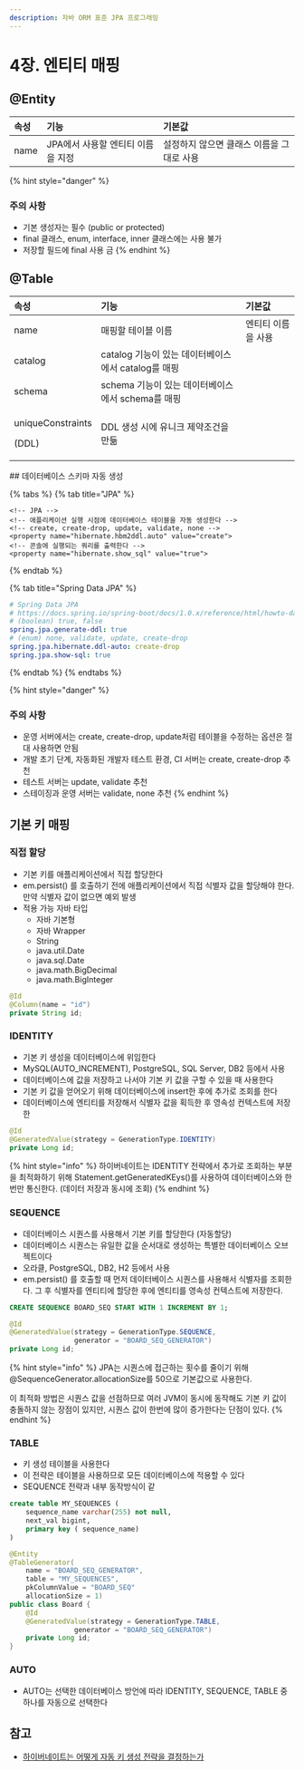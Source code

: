 ```yaml
---
description: 자바 ORM 표준 JPA 프로그래밍
---
```


# 4장. 엔티티 매핑

## @Entity

| 속성 | 기능 | 기본값 |
| :--- | :--- | :--- |
| name | JPA에서 사용할 엔티티 이름을 지정 | 설정하지 않으면 클래스 이름을 그대로 사용 |

{% hint style="danger" %}
### 주의 사항

* 기본 생성자는 필수 \(public or protected\)
* final 클래스, enum, interface, inner 클래스에는 사용 불가
* 저장할 필드에 final 사용 금
{% endhint %}

## @Table

<table>
  <thead>
    <tr>
      <th style="text-align:left">&#xC18D;&#xC131;</th>
      <th style="text-align:left">&#xAE30;&#xB2A5;</th>
      <th style="text-align:left">&#xAE30;&#xBCF8;&#xAC12;</th>
    </tr>
  </thead>
  <tbody>
    <tr>
      <td style="text-align:left">name</td>
      <td style="text-align:left">&#xB9E4;&#xD551;&#xD560; &#xD14C;&#xC774;&#xBE14; &#xC774;&#xB984;</td>
      <td
      style="text-align:left">&#xC5D4;&#xD2F0;&#xD2F0; &#xC774;&#xB984;&#xC744; &#xC0AC;&#xC6A9;</td>
    </tr>
    <tr>
      <td style="text-align:left">catalog</td>
      <td style="text-align:left">catalog &#xAE30;&#xB2A5;&#xC774; &#xC788;&#xB294; &#xB370;&#xC774;&#xD130;&#xBCA0;&#xC774;&#xC2A4;&#xC5D0;&#xC11C;
        catalog&#xB97C; &#xB9E4;&#xD551;</td>
      <td style="text-align:left"></td>
    </tr>
    <tr>
      <td style="text-align:left">schema</td>
      <td style="text-align:left">schema &#xAE30;&#xB2A5;&#xC774; &#xC788;&#xB294; &#xB370;&#xC774;&#xD130;&#xBCA0;&#xC774;&#xC2A4;&#xC5D0;&#xC11C;
        schema&#xB97C; &#xB9E4;&#xD551;</td>
      <td style="text-align:left"></td>
    </tr>
    <tr>
      <td style="text-align:left">
        <p>uniqueConstraints</p>
        <p>(DDL)</p>
      </td>
      <td style="text-align:left">DDL &#xC0DD;&#xC131; &#xC2DC;&#xC5D0; &#xC720;&#xB2C8;&#xD06C; &#xC81C;&#xC57D;&#xC870;&#xAC74;&#xC744;
        &#xB9CC;&#xB4E6;</td>
      <td style="text-align:left"></td>
    </tr>
  </tbody>
</table>## 데이터베이스 스키마 자동 생성

{% tabs %}
{% tab title="JPA" %}
```markup
<!-- JPA -->
<!-- 애플리케이션 실행 시점에 데이터베이스 테이블을 자동 생성한다 -->
<!-- create, create-drop, update, validate, none -->
<property name="hibernate.hbm2ddl.auto" value="create">
<!-- 콘솔에 실행되는 쿼리를 출력한다 -->
<property name="hibernate.show_sql" value="true">
```
{% endtab %}

{% tab title="Spring Data JPA" %}
```yaml
# Spring Data JPA
# https://docs.spring.io/spring-boot/docs/1.0.x/reference/html/howto-database-initialization.html
# (boolean) true, false
spring.jpa.generate-ddl: true
# (enum) none, validate, update, create-drop
spring.jpa.hibernate.ddl-auto: create-drop
spring.jpa.show-sql: true
```
{% endtab %}
{% endtabs %}

{% hint style="danger" %}
### 주의 사항

* 운영 서버에서는 create, create-drop, update처럼 테이블을 수정하는 옵션은 절대 사용하면 안됨
* 개발 초기 단계, 자동화된 개발자 테스트 환경, CI 서버는 create, create-drop 추천
* 테스트 서버는 update, validate 추천
* 스테이징과 운영 서버는 validate, none 추천
{% endhint %}

## 기본 키 매핑

### 직접 할당

* 기본 키를 애플리케이션에서 직접 할당한다
* em.persist\(\) 를 호출하기 전에 애플리케이션에서 직접 식별자 값을 할당해야 한다. 만약 식별자 값이 없으면 예외 발생
* 적용 가능 자바 타입
  * 자바 기본형
  * 자바 Wrapper
  * String
  * java.util.Date
  * java.sql.Date
  * java.math.BigDecimal
  * java.math.BigInteger

```java
@Id
@Column(name = "id")
private String id;
```

### IDENTITY

* 기본 키 생성을 데이터베이스에 위임한다
* MySQL\(AUTO\_INCREMENT\), PostgreSQL, SQL Server, DB2 등에서 사용
* 데이터베이스에 값을 저장하고 나서야 기본 키 값을 구할 수 있을 때 사용한다
* 기본 키 값을 얻어오기 위해 데이터베이스에 insert한 후에 추가로 조회를 한다
* 데이터베이스에 엔티티를 저장해서 식별자 값을 획득한 후 영속성 컨텍스트에 저장한

```java
@Id
@GeneratedValue(strategy = GenerationType.IDENTITY)
private Long id;
```

{% hint style="info" %}
하이버네이트는 IDENTITY 전략에서 추가로 조회하는 부분을 최적화하기 위해 Statement.getGeneratedKEys\(\)를 사용하여 데이터베이스와 한 번만 통신한다. \(데이터 저장과 동시에 조회\)
{% endhint %}

### SEQUENCE

* 데이터베이스 시퀀스를 사용해서 기본 키를 할당한다 \(자동할당\)
* 데이터베이스 시퀀스는 유일한 값을 순서대로 생성하는 특별한 데이터베이스 오브젝트이다
* 오라클, PostgreSQL, DB2, H2 등에서 사용
* em.persist\(\) 를 호출할 때 먼저 데이터베이스 시퀀스를 사용해서 식별자를 조회한다.  그 후 식별자를 엔티티에 할당한 후에 엔티티를 영속성 컨텍스트에 저장한다.

```sql
CREATE SEQUENCE BOARD_SEQ START WITH 1 INCREMENT BY 1;
```

```java
@Id
@GeneratedValue(strategy = GenerationType.SEQUENCE,
                generator = "BOARD_SEQ_GENERATOR")
private Long id;
```

{% hint style="info" %}
JPA는 시퀀스에 접근하는 횟수를 줄이기 위해 @SequenceGenerator.allocationSize를 50으로 기본값으로 사용한다.

이 최적화 방법은 시퀀스 값을 선점하므로 여러 JVM이 동시에 동작해도 기본 키 값이 충돌하지 않는 장점이 있지만, 시퀀스 값이 한번에 많이 증가한다는 단점이 있다.
{% endhint %}

### TABLE

* 키 생성 테이블을 사용한다
* 이 전략은 테이블을 사용하므로 모든 데이터베이스에 적용할 수 있다
* SEQUENCE 전략과 내부 동작방식이 같

```sql
create table MY_SEQUENCES (
    sequence_name varchar(255) not null,
    next_val bigint,
    primary key ( sequence_name)
)
```

```java
@Entity
@TableGenerator(
    name = "BOARD_SEQ_GENERATOR",
    table = "MY_SEQUENCES",
    pkColumnValue = "BOARD_SEQ"
    allocationSize = 1)
public class Board {
    @Id
    @GeneratedValue(strategy = GenerationType.TABLE,
                generator = "BOARD_SEQ_GENERATOR")
    private Long id;
}
```

### AUTO

* AUTO는 선택한 데이터베이스 방언에 따라 IDENTITY, SEQUENCE, TABLE 중 하나를 자동으로 선택한다





## 참고

* [하이버네이트는 어떻게 자동 키 생성 전략을 결정하는가](https://www.popit.kr/%ED%95%98%EC%9D%B4%EB%B2%84%EB%84%A4%EC%9D%B4%ED%8A%B8%EB%8A%94-%EC%96%B4%EB%96%BB%EA%B2%8C-%EC%9E%90%EB%8F%99-%ED%82%A4-%EC%83%9D%EC%84%B1-%EC%A0%84%EB%9E%B5%EC%9D%84-%EA%B2%B0%EC%A0%95%ED%95%98/)

